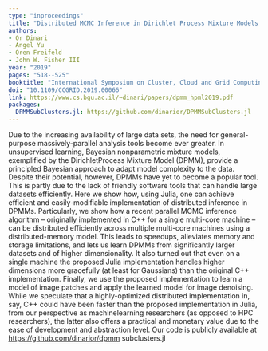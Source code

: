 ```yaml
---
type: "inproceedings"
title: "Distributed MCMC Inference in Dirichlet Process Mixture Models Using Julia"
authors:
- Or Dinari
- Angel Yu
- Oren Freifeld
- John W. Fisher III
year: "2019"
pages: "518--525"
booktitle: "International Symposium on Cluster, Cloud and Grid Computing (CCGRID) Workshop on High Performance Machine Learning Workshop"
doi: "10.1109/CCGRID.2019.00066"
link: https://www.cs.bgu.ac.il/~dinari/papers/dpmm_hpml2019.pdf
packages:
  DPMMSubClusters.jl: https://github.com/dinarior/DPMMSubClusters.jl
---
```

Due to the increasing availability of large data
sets, the need for general-purpose massively-parallel analysis
tools become ever greater. In unsupervised learning, Bayesian
nonparametric mixture models, exemplified by the DirichletProcess Mixture Model (DPMM), provide a principled Bayesian
approach to adapt model complexity to the data. Despite their
potential, however, DPMMs have yet to become a popular tool.
This is partly due to the lack of friendly software tools that
can handle large datasets efficiently. Here we show how, using
Julia, one can achieve efficient and easily-modifiable implementation of distributed inference in DPMMs. Particularly, we show
how a recent parallel MCMC inference algorithm – originally
implemented in C++ for a single multi-core machine – can be
distributed efficiently across multiple multi-core machines using
a distributed-memory model. This leads to speedups, alleviates
memory and storage limitations, and lets us learn DPMMs from
significantly larger datasets and of higher dimensionality. It
also turned out that even on a single machine the proposed
Julia implementation handles higher dimensions more gracefully
(at least for Gaussians) than the original C++ implementation.
Finally, we use the proposed implementation to learn a model of
image patches and apply the learned model for image denoising.
While we speculate that a highly-optimized distributed implementation in, say, C++ could have been faster than the proposed
implementation in Julia, from our perspective as machinelearning researchers (as opposed to HPC researchers), the latter
also offers a practical and monetary value due to the ease of
development and abstraction level. Our code is publicly available
at https://github.com/dinarior/dpmm subclusters.jl
